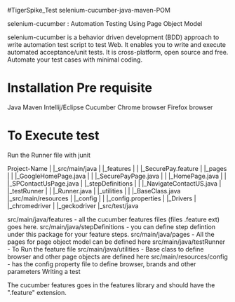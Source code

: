 #TigerSpike_Test
selenium-cucumber-java-maven-POM

selenium-cucumber : Automation Testing Using Page Object Model

selenium-cucumber is a behavior driven development (BDD) 
approach to write automation test script to test Web. 
It enables you to write and execute automated acceptance/unit tests. 
It is cross-platform, open source and free. 
Automate your test cases with minimal coding.

# Installation Pre requisite
Java
Maven
Intellij/Eclipse
Cucumber
Chrome browser
Firefox browser

# To Execute test
Run the Runner file with junit

Project-Name
	|
	|_src/main/java
	|	|_features
	|	|	|_SecurePay.feature
	|	|_pages
	|	|	|_GoogleHomePage.java
	|	|	|_SecurePayPage.java
	|	|	|_HomePage.java
	|   |   |_SPContactUsPage.java
	|	|_stepDefinitions
	|	|	|_NavigateContactUS.java
	|   |_testRunner
	|   |   |_Runner.java
	|   |_utilities
	|   |   |_BaseClass.java
	|_src/main/resources
	|   |_config
	|   |   |_config.properties
	|   |_Drivers
	|   |_chromedriver
	|   |_geckodriver
	|_src/test/java
	
src/main/java/features - all the cucumber features files (files .feature ext) goes here.
src/main/java/stepDefinitions - you can define step defintion under this package for your feature steps.
src/main/java/pages - All the pages for page object model can be defined here
src/main/java/testRunner - To Run the feature file
src/main/java/utilities - Base class to define browser and other page objects are defined here
src/main/resources/config - has the config property file to define browser, brands and other parameters
Writing a test

The cucumber features goes in the features library and should have the ".feature" extension.



